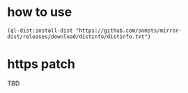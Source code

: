 # how to use
```
(ql-dist:install-dist "https://github.com/snmsts/mirror-dist/releases/download/distinfo/distinfo.txt")
```
# https patch

TBD
